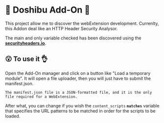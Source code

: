 #  :japanese_goblin: Doshibu Add-On  :muscle:
This project allow me to discover the webExtension development.
Currenlty, this Addon deal like an HTTP Header Security Analysor.

The main and only variable checked has been discovered using the [**securityheaders.io**](https://securityheaders.io/).

##  :open_mouth: To use it  :ok_hand:
Open the Add-On manager and click on a button like "Load a temporary module".
It will open a file uploader, then you will just have to submit the manifest.json.

```
The manifest.json file is a JSON-formatted file, and it is the only file required for a WebExtension.
```

After what, you can change if you wish the `content_scripts` **`matches`** variable that specifies the URL patterns to be matched in order for the scripts to be loaded.
